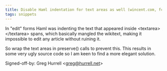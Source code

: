 ```yaml
---
title: Disable Haml indentation for text areas as well (wincent.com, fcb2803)
tags: snippets
---
```


In "edit" forms Haml was indenting the text that appeared inside &lt;textarea&gt;&lt;/textarea&gt; spans, which basically mangled the wikitext, making it impossible to edit any article without ruining it.

So wrap the text areas in preserve() calls to prevent this. This results in some very ugly source code so I am keen to find a more elegant solution.

Signed-off-by: Greg Hurrell &lt;greg@hurrell.net&gt;
